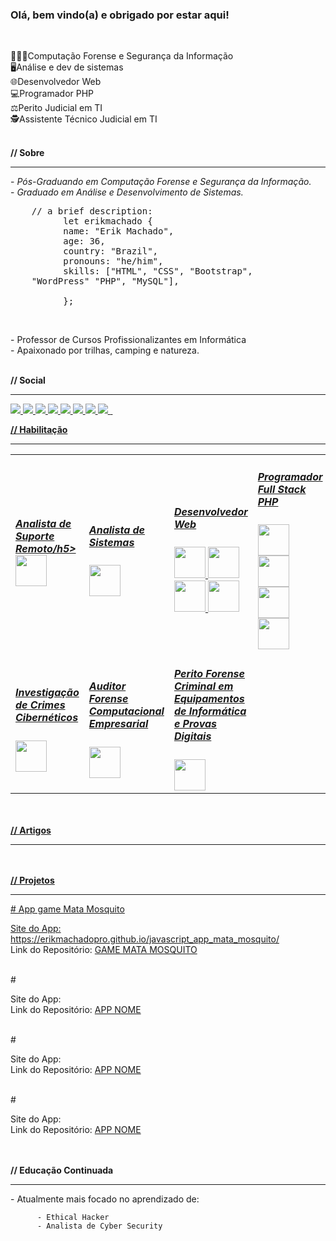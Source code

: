 ### Olá, bem vindo(a) e obrigado por estar aqui!
<br />
<p>
          👨🏻‍💻Computação Forense e Segurança da Informação <br />
          🖥️Análise e dev de sistemas <br />
          🌐Desenvolvedor Web <br />
          💻Programador PHP <br />
          ⚖️Perito Judicial em TI <br />
          🕵️Assistente Técnico Judicial em TI <br />
</p>
<br />
<strong>// Sobre</strong>
<hr>
<p>
          - <em>Pós-Graduando em Computação Forense e Segurança da Informação.</em><br />
          - <em>Graduado em Análise e Desenvolvimento de Sistemas.</em>
          <br />
</p>
<pre>    // a brief description:
          let erikmachado {
          name: "Erik Machado",
          age: 36,
          country: "Brazil",
          pronouns: "he/him",
          skills: ["HTML", "CSS", "Bootstrap",<br /> &nbsp;&nbsp; "WordPress" "PHP", "MySQL"],
          <!-- bootcamps: ["", " ()"], -->
          };
</pre>
<br />
<p>
          - Professor de Cursos Profissionalizantes em Informática <br />
          - Apaixonado por trilhas, camping e natureza.
</p>
<br />
<strong>// Social</strong>
<hr>

<!-- <a href=""><img src=""</a>
 -->
<a href="#">
          <img src="https://img.shields.io/badge/linkedin-%230077B5.svg?style=for-the-badge&logo=linkedin&logoColor=white"
</a>
<a href="#">
          <img src="https://img.shields.io/badge/Instagram-%23E4405F.svg?style=for-the-badge&logo=Instagram&logoColor=white"
</a>

<a href="#">
          <img src="https://img.shields.io/badge/Gmail-D14836?style=for-the-badge&logo=gmail&logoColor=white"
</a>

<a href="#">
          <img src="https://img.shields.io/badge/Skype-%2300AFF0.svg?style=for-the-badge&logo=Skype&logoColor=white"
</a>

<a href="#">
          <img src="https://img.shields.io/badge/WhatsApp-25D366?style=for-the-badge&logo=whatsapp&logoColor=white"
</a>

<a href="#">
          <img src="https://img.shields.io/badge/YouTube-%23FF0000.svg?style=for-the-badge&logo=YouTube&logoColor=white"
</a>

<a href="#">
          <img src="https://img.shields.io/badge/github-%23121011.svg?style=for-the-badge&logo=github&logoColor=white"
</a>

<a href="#">
          <img src="https://img.shields.io/badge/Behance-1769ff?style=for-the-badge&logo=behance&logoColor=white"
</a>

<a href="#">
          <img src=""
</a>


<a href="#">
          <img src=""
</a>

<strong>// Habilitação</strong>
<hr>

<table style="width:100%">
  <tr>          
          <td>
          <h5>Analista de Suporte Remoto/h5>
          <div style="display: inline">
                    <img width="50" heigt="50" src="https://cdn.jsdelivr.net/gh/devicons/devicon/icons/bash/bash-original.svg" />
          </div>
    </td>
    <td>
          <h5>Analista de Sistemas</h5>
          <div style="display: inline">
                    <img width="50" heigt="50" src="https://cdn.jsdelivr.net/gh/devicons/devicon/icons/bash/bash-original.svg" />
          </div>
    </td>
    <td>
          <h5>Desenvolvedor Web</h5>
          <div style="display: inline">
                    <img width="50" heigt="50" src="https://cdn.jsdelivr.net/gh/devicons/devicon/icons/html5/html5-original-wordmark.svg" /> 
                    <img width="50" heigt="50" src="https://cdn.jsdelivr.net/gh/devicons/devicon/icons/css3/css3-original-wordmark.svg" />
                    <img width="50" heigt="50" src="https://cdn.jsdelivr.net/gh/devicons/devicon/icons/bootstrap/bootstrap-original-wordmark.svg" /> 
                    <img width="50" heigt="50" src="https://cdn.jsdelivr.net/gh/devicons/devicon/icons/wordpress/wordpress-plain-wordmark.svg" />
          </div>
    </td>
    <td>
          <h5>Programador Full Stack PHP </h5>
          <div style="display: inline">
                    <img width="50" heigt="50" src="https://cdn.jsdelivr.net/gh/devicons/devicon/icons/php/php-original.svg" /> 
                    <img width="50" heigt="50" src="https://cdn.jsdelivr.net/gh/devicons/devicon/icons/mysql/mysql-original-wordmark.svg" /> 
                    <img width="50" heigt="50" src="https://cdn.jsdelivr.net/gh/devicons/devicon/icons/apache/apache-original-wordmark.svg" />
                    <img width="50" heigt="50" src="https://cdn.jsdelivr.net/gh/devicons/devicon/icons/laravel/laravel-plain-wordmark.svg" />
          </div>
    </td>
  </tr>
  <tr>
    <td>
          <h5>Investigação de Crimes Cibernéticos</h5>
          <div style="display: inline">
                    <img width="50" heigt="50" src="https://cdn.jsdelivr.net/gh/devicons/devicon/icons/bash/bash-original.svg" />
          </div>
    </td>
    <td>
          <h5>Auditor Forense Computacional Empresarial</h5>
          <div style="display: inline">
                    <img width="50" heigt="50" src="https://cdn.jsdelivr.net/gh/devicons/devicon/icons/bash/bash-original.svg" />
          </div>
    </td>
    <td>
          <h5>Perito Forense Criminal em Equipamentos <br />de Informática e Provas Digitais</h5>
          <div style="display: inline">
                    <img width="50" heigt="50" src="https://cdn.jsdelivr.net/gh/devicons/devicon/icons/bash/bash-original.svg" />
          </div>
    </td>
  </tr>
</table>

<br /><br />
<strong>// Artigos</strong>
<hr>

<br /><br />
<strong>// Projetos</strong>
<hr>
# App game Mata Mosquito

Site do App: https://erikmachadopro.github.io/javascript_app_mata_mosquito/ <br />
Link do Repositório: [GAME MATA MOSQUITO](https://github.com/erikmachadopro/javascript_app_mata_mosquito) 

<br>
#

Site do App:                           <br />
Link do Repositório: [APP NOME](LINK)

<br>
#

Site do App:                           <br />
Link do Repositório: [APP NOME](LINK)

<br>
#

Site do App:                           <br />
Link do Repositório: [APP NOME](LINK)

<br /><br />
<strong>// Educação Continuada</strong>
<hr>
<p>
          - Atualmente mais focado no aprendizado de:
          
          - Ethical Hacker
          - Analista de Cyber Security
</p>



          
          

<!--
**erikmachadopro/erikmachadopro** is a ✨ _special_ ✨ repository because its `README.md` (this file) appears on your GitHub profile.

Here are some ideas to get you started:

- 🔭 I’m currently working on ...
- 🌱 I’m currently learning ...
- 👯 I’m looking to collaborate on ...
- 🤔 I’m looking for help with ...
- 💬 Ask me about ...
- 📫 How to reach me: ...
- 😄 Pronouns: ...
- ⚡ Fun fact: ...
-->
